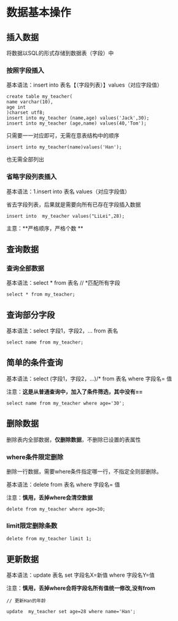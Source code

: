 # 数据基本操作

## 插入数据

将数据以SQL的形式存储到数据表（字段）中

### 按照字段插入

基本语法：insert into 表名【（字段列表）】values（对应字段值）

    create table my_teacher(
    name varchar(10),
    age int
    )charset utf8;
    insert into my_teacher (name,age) values('Jack',30);
    insert into my_teacher (age,name) values(40,'Tom');
只需要一一对应即可，无需在意表结构中的顺序

    insert into my_teacher(name)values('Han');
也无需全部列出

### 省略字段列表插入

基本语法：1.insert into 表名 values（对应字段值）

省去字段列表，后果就是需要向所有已存在字段插入数据

    insert into  my_teacher values("LiLei",28);
主意：**严格顺序，严格个数  **

## 查询数据

### 查询全部数据

基本语法：select * from 表名
// *匹配所有字段

    select * from my_teacher;

## 查询部分字段

基本语法：select 字段1，字段2，... from 表名

    select name from my_teacher;

## 简单的条件查询

基本语法：select (字段1，字段2，...)/* from 表名 where  字段名= 值

注意：**这是从普通查询中，加入了条件筛选，其中没有==**

    select name from my_teacher where age='30';

## 删除数据

删除表内全部数据，**仅删除数据**，不删除已设置的表属性

### where条件限定删除

删除一行数据，需要where条件指定哪一行，不指定全则部删除。

基本语法：delete from 表名 where 字段名= 值

注意：**慎用，丢掉where会清空数据**

    delete from my_teacher where age=30;

### limit限定删除条数

    delete from my_teacher limit 1;

## 更新数据

基本语法：update  表名 set 字段名X=新值 where 字段名Y=值

注意：**慎用，丢掉where会将字段名所有值统一修改,没有from**

    // 更新Han的年龄

    update  my_teacher set age=28 where name='Han';
